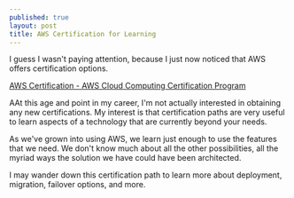 ```yaml
---
published: true
layout: post
title: AWS Certification for Learning
---
```


I guess I wasn't paying attention, because I just now noticed that AWS offers certification options.

[AWS Certification - AWS Cloud Computing Certification Program](https://aws.amazon.com/certification/)

AAt this age and point in my career, I'm not actually interested in obtaining any new certifications. My interest is that certification paths are very useful to learn aspects of a technology that are currently beyond your needs.

As we've grown into using AWS, we learn just enough to use the features that we need. We don't know much about all the other possibilities, all the myriad ways the solution we have could have been architected.

I may wander down this certification path to learn more about deployment, migration, failover options, and more.